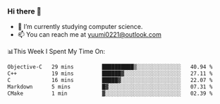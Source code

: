 ### Hi there 👋

- 📕 I’m currently studying computer science.
- 📫 You can reach me at yuumi0221@outlook.com


📊This Week I Spent My Time On:
<!--START_SECTION:waka-->

```txt
Objective-C   29 mins         ██████████▒░░░░░░░░░░░░░░   40.94 %
C++           19 mins         ██████▓░░░░░░░░░░░░░░░░░░   27.11 %
C             16 mins         █████▓░░░░░░░░░░░░░░░░░░░   22.07 %
Markdown      5 mins          █▓░░░░░░░░░░░░░░░░░░░░░░░   07.31 %
CMake         1 min           ▓░░░░░░░░░░░░░░░░░░░░░░░░   02.39 %
```

<!--END_SECTION:waka-->

<!--
**Yuumi0221/Yuumi0221** is a ✨ _special_ ✨ repository because its `README.md` (this file) appears on your GitHub profile.

Here are some ideas to get you started:

- 🔭 I’m currently working on ...
- 🌱 I’m currently learning ...
- 👯 I’m looking to collaborate on ...
- 🤔 I’m looking for help with ...
- 💬 Ask me about ...
- 📫 How to reach me: ...
- 😄 Pronouns: ...
- ⚡ Fun fact: ...
-->
